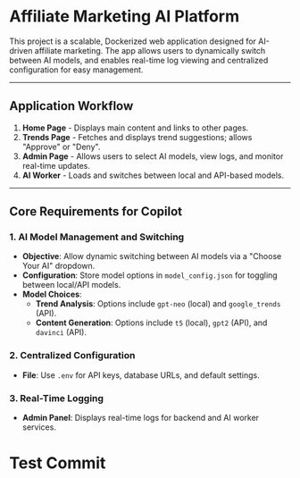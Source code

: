 
# Affiliate Marketing AI Platform

This project is a scalable, Dockerized web application designed for AI-driven affiliate marketing.
The app allows users to dynamically switch between AI models, and enables real-time log viewing
and centralized configuration for easy management.

---

## Application Workflow
1. **Home Page** - Displays main content and links to other pages.
2. **Trends Page** - Fetches and displays trend suggestions; allows "Approve" or "Deny".
3. **Admin Page** - Allows users to select AI models, view logs, and monitor real-time updates.
4. **AI Worker** - Loads and switches between local and API-based models.

---

## Core Requirements for Copilot

### 1. AI Model Management and Switching
- **Objective**: Allow dynamic switching between AI models via a "Choose Your AI" dropdown.
- **Configuration**: Store model options in `model_config.json` for toggling between local/API models.
- **Model Choices**:
  - **Trend Analysis**: Options include `gpt-neo` (local) and `google_trends` (API).
  - **Content Generation**: Options include `t5` (local), `gpt2` (API), and `davinci` (API).

### 2. Centralized Configuration
- **File**: Use `.env` for API keys, database URLs, and default settings.

### 3. Real-Time Logging
- **Admin Panel**: Displays real-time logs for backend and AI worker services.

# Test Commit
